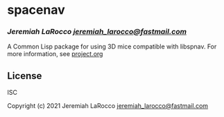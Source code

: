 # spacenav
### _Jeremiah LaRocco <jeremiah_larocco@fastmail.com>_

A Common Lisp package for using 3D mice compatible with libspnav.
For more information, see [project.org](https://github.com/jl2/spacenav/project.org)

## License
ISC

Copyright (c) 2021 Jeremiah LaRocco <jeremiah_larocco@fastmail.com>


